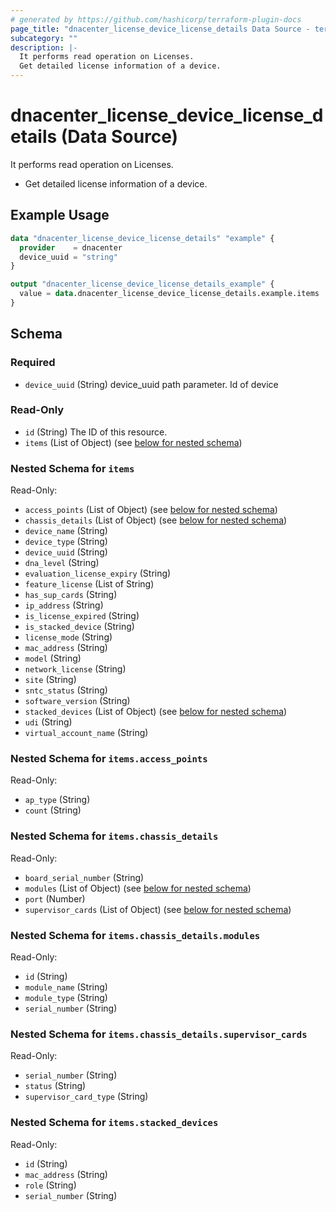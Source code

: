 ```yaml
---
# generated by https://github.com/hashicorp/terraform-plugin-docs
page_title: "dnacenter_license_device_license_details Data Source - terraform-provider-dnacenter"
subcategory: ""
description: |-
  It performs read operation on Licenses.
  Get detailed license information of a device.
---
```


# dnacenter_license_device_license_details (Data Source)

It performs read operation on Licenses.

- Get detailed license information of a device.

## Example Usage

```terraform
data "dnacenter_license_device_license_details" "example" {
  provider    = dnacenter
  device_uuid = "string"
}

output "dnacenter_license_device_license_details_example" {
  value = data.dnacenter_license_device_license_details.example.items
}
```

<!-- schema generated by tfplugindocs -->
## Schema

### Required

- `device_uuid` (String) device_uuid path parameter. Id of device

### Read-Only

- `id` (String) The ID of this resource.
- `items` (List of Object) (see [below for nested schema](#nestedatt--items))

<a id="nestedatt--items"></a>
### Nested Schema for `items`

Read-Only:

- `access_points` (List of Object) (see [below for nested schema](#nestedobjatt--items--access_points))
- `chassis_details` (List of Object) (see [below for nested schema](#nestedobjatt--items--chassis_details))
- `device_name` (String)
- `device_type` (String)
- `device_uuid` (String)
- `dna_level` (String)
- `evaluation_license_expiry` (String)
- `feature_license` (List of String)
- `has_sup_cards` (String)
- `ip_address` (String)
- `is_license_expired` (String)
- `is_stacked_device` (String)
- `license_mode` (String)
- `mac_address` (String)
- `model` (String)
- `network_license` (String)
- `site` (String)
- `sntc_status` (String)
- `software_version` (String)
- `stacked_devices` (List of Object) (see [below for nested schema](#nestedobjatt--items--stacked_devices))
- `udi` (String)
- `virtual_account_name` (String)

<a id="nestedobjatt--items--access_points"></a>
### Nested Schema for `items.access_points`

Read-Only:

- `ap_type` (String)
- `count` (String)


<a id="nestedobjatt--items--chassis_details"></a>
### Nested Schema for `items.chassis_details`

Read-Only:

- `board_serial_number` (String)
- `modules` (List of Object) (see [below for nested schema](#nestedobjatt--items--chassis_details--modules))
- `port` (Number)
- `supervisor_cards` (List of Object) (see [below for nested schema](#nestedobjatt--items--chassis_details--supervisor_cards))

<a id="nestedobjatt--items--chassis_details--modules"></a>
### Nested Schema for `items.chassis_details.modules`

Read-Only:

- `id` (String)
- `module_name` (String)
- `module_type` (String)
- `serial_number` (String)


<a id="nestedobjatt--items--chassis_details--supervisor_cards"></a>
### Nested Schema for `items.chassis_details.supervisor_cards`

Read-Only:

- `serial_number` (String)
- `status` (String)
- `supervisor_card_type` (String)



<a id="nestedobjatt--items--stacked_devices"></a>
### Nested Schema for `items.stacked_devices`

Read-Only:

- `id` (String)
- `mac_address` (String)
- `role` (String)
- `serial_number` (String)


